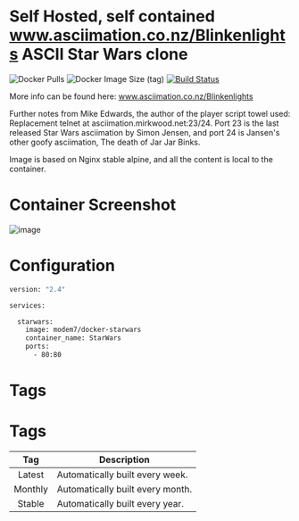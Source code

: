 # Self Hosted, self contained www.asciimation.co.nz/Blinkenlights ASCII Star Wars clone

![Docker Pulls](https://img.shields.io/docker/pulls/modem7/docker-starwars) ![Docker Image Size (tag)](https://img.shields.io/docker/image-size/modem7/docker-starwars/latest) [![Build Status](https://drone.modem7.com/api/badges/modem7/docker-starwars/status.svg)](https://drone.modem7.com/modem7/docker-starwars)

More info can be found here: www.asciimation.co.nz/Blinkenlights

Further notes from Mike Edwards, the author of the player script towel used: Replacement telnet at asciimation.mirkwood.net:23/24. Port 23 is the last released Star Wars asciimation by Simon Jensen, and port 24 is Jansen's other goofy asciimation, The death of Jar Jar Binks. 

Image is based on Nginx stable alpine, and all the content is local to the container.

# Container Screenshot
![image](https://user-images.githubusercontent.com/4349962/128192966-26c74fd7-839c-49ce-b00f-af1050aece90.png)


# Configuration

```bash
version: "2.4"

services:

  starwars:
    image: modem7/docker-starwars
    container_name: StarWars
    ports:
      - 80:80
```

# Tags
# Tags
| Tag | Description |
| :----: | --- |
| Latest | Automatically built every week. |
| Monthly | Automatically built every month. |
| Stable | Automatically built every year. |
